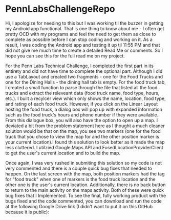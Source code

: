 # PennLabsChallengeRepo

Hi, I apologize for needing to this but I was working til the buzzer in getting my Android app functional. That is one thing to know about me - I often get pretty OCD with my programs and feel the need to get them as close to complete as possible before I can stop coding and working on it. As a result, I was coding the Android app and testing it up til 11:55 PM and that did not give me much time to create a detailed Read Me or comments. So I hope you can see this for the full read me on my project.

For the Penn Labs Technical Challenge, I completed the first part in its entirety and did not have time to complete the optional part. Although I did use a TabLayout and created two fragments - one for the Food Trucks and one for the Dining Halls - the dining hall tab is empty. For the food truck tab, I created a small function to parse through the file that listed all the food trucks and extract the releveant data (food truck name, food type, hours, etc.). I built a recylcer view which only shows the name, location, food type, and rating of each food truck. However, if you click on the Linear Layout hosting the food truck, a dialog box will pop up with expanded information such as the food truck's hours and phone number if they were available. From this dialogue box, you will also have the option to open up a map. I deviated a bit from the problem statement here as I thought a much cleaner solution would be that on the map, you see two markers (one for the food truck that you chose to view the map for and the other position marker is your current location).I found this solution to look better as it made the map less cluttered. I utilzied Google Maps API and FusedLocationProviderClient to get the user's current location and to build the map.  

Once again, I was very rushed in submiting this solution so my code is not very commented and there is a couple quick bug fixes that needed to happen. On the last screen with the map, both position markers had the tag for "food truck" when one of markers is the food truck location and the other one is the user's current location. Additionally, there is no back button to return to the main activity on the maps activity. Both of these were quick bug fixes that I Implemented.  To see the final, fully working product with the bugs fixed and the code commented, you can download and run the code at the following Google Drive link (I didn't want to put it on this GitHub because it is public):

